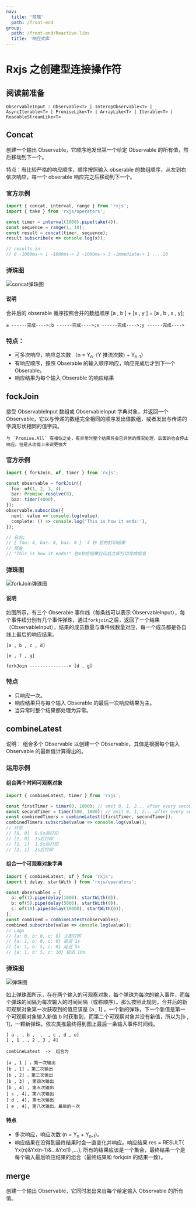 ```yaml
---
nav:
  title: '前端'
  path: /front-end
group:
  path: /front-end/Reactive-libs
  title: '响应式库'
---
```


# Rxjs 之创建型连接操作符

## 阅读前准备

```
ObservableInput : Observable<T> | InteropObservable<T> | AsyncIterable<T> | PromiseLike<T> | ArrayLike<T> | Iterable<T> | ReadableStreamLike<T>
```

## Concat

创建一个输出 Observable，它顺序地发出第一个给定 Observable 的所有值，然后移动到下一个。

特点：有比较严格的响应顺序，顺序按照输入 obserable 的数组顺序，从左到右依次响应，每一个 obserable 响应完之后移动到下一个。

### 官方示例

```typescript
import { concat, interval, range } from 'rxjs';
import { take } from 'rxjs/operators';

const timer = interval(1000).pipe(take(4));
const sequence = range(1, 10);
const result = concat(timer, sequence);
result.subscribe(x => console.log(x));

// results in:
// 0 -1000ms-> 1 -1000ms-> 2 -1000ms-> 3 -immediate-> 1 ... 10
```

### 弹珠图

![concat弹珠图](http://118.195.182.168:8001/fileapi/getFiles?path=1636599028287_QQ图片20211111104843.png)

#### 说明

合并后的 obserable 循序按照合并的数组顺序
[a , b ] + [x , y ] = [a , b , x , y];

    a ------完成---->;b ------完成---->;x ------完成---->;y ------完成---->

### 特点：

- 可多次响应，响应总次数 （n = Y<sub>n</sub>（Y 推流次数) + Y<sub>n-1</sub>）
- 有响应顺序，按照 Obserable 的输入顺序响应，响应完成后才到下一个 Obserable。
- 响应结果为每个输入 Obserable 的响应结果

## fockJoin

接受 ObservableInput 数组或 ObservableInput 字典对象，并返回一个 Observable，它以与传递的数组完全相同的顺序发出值数组，或者发出与传递的字典形状相同的值字典。

    与 `Promise.All` 有相似之处，有异常时整个结果将会已异常的情况处理，后面的也会停止响应。但是从功能上来说更强大

### 官方示例

```typescript
import { forkJoin, of, timer } from 'rxjs';

const observable = forkJoin({
  foo: of(1, 2, 3, 4),
  bar: Promise.resolve(8),
  baz: timer(4000),
});
observable.subscribe({
  next: value => console.log(value),
  complete: () => console.log('This is how it ends!'),
});

// 日志:
// { foo: 4, bar: 8, baz: 0 }  4 秒 后的打印结果
// 然会
// "This is how it ends!" 在4秒后结果打印后立即打印完成信息
```

### 弹珠图

![forkJoin弹珠图](http://118.195.182.168:8001/fileapi/getFiles?path=1636613952996_forkJoin.png)

#### 说明

如图所示，有三个 Obserable 事件线（每条线可以表示 ObservableInput），每个事件线分别有几个事件弹珠，通过`forkjoin`之后，返回了一个结果（ObservableInput），结果的成员数量与事件线数量对应，每一个成员都是各自线上最后的响应结果。

    [a , b , c , d]

    [e , f , g]

    forkJoin ---------------> [d , g]

### 特点

- 只响应一次。
- 响应结果只与每个输入 Obserable 的最后一次响应结果为主。
- 当异常时整个结果都处理为异常。

## combineLatest

说明： 组合多个 Observable 以创建一个 Observable，其值是根据每个输入 Observable 的最新值计算得出的。

### 运用示例

#### 组合两个时间可观察对象

```typescript
import { combineLatest, timer } from 'rxjs';

const firstTimer = timer(0, 1000); // emit 0, 1, 2... after every second, starting from now
const secondTimer = timer(500, 1000); // emit 0, 1, 2... after every second, starting 0,5s from now
const combinedTimers = combineLatest([firstTimer, secondTimer]);
combinedTimers.subscribe(value => console.log(value));
// 日志
// [0, 0]  0.5s后打印
// [1, 0]  1s后打印
// [1, 1]  1.5s后打印
// [2, 1]  2s后打印
```

#### 组合一个可观察对象字典

```typescript
import { combineLatest, of } from 'rxjs';
import { delay, startWith } from 'rxjs/operators';

const observables = {
  a: of(1).pipe(delay(1000), startWith(0)),
  b: of(5).pipe(delay(5000), startWith(0)),
  c: of(10).pipe(delay(10000), startWith(0)),
};
const combined = combineLatest(observables);
combined.subscribe(value => console.log(value));
// Logs
// {a: 0, b: 0, c: 0} 立即打印
// {a: 1, b: 0, c: 0} 延迟 1s
// {a: 1, b: 5, c: 0} 延迟 5s
// {a: 1, b: 5, c: 10} 延迟 10s
```

### 弹珠图

![弹珠图](http://118.195.182.168:8001/fileapi/getFiles?path=1635908647943_combineLatest.png)

如上弹珠图所示，存在两个输入的可观察对象，每个弹珠为每次的输入事件，而每个弹珠的间隔为每次输入的时间间隔（或称顺序）。那么按照此规则，合并后的新可观察对象第一次获取到的值应该是 [a , 1] ，一个新的弹珠，下一个新值是第一个可观察对象输入新值 b 时获取到，而第二个可观察对象并没有新值，所以为[b , 1]，一颗新弹珠。依次类推最终得到图上最后一条输入事件时间线。

    [ a , , b ,  ,  , c , d , e]
    [ , 1 , , 2 , 3 , 4]

    combineLatest  ->  组合为

    [a , 1 ] ，第一次输出
    [b , 1] ，第二次输出
    [b , 2] ，第三次输出
    [b , 3] , 第四次输出
    [b , 4] , 第五次输出
    [ c , 4], 第六次输出
    [ d , 4], 第七次输出
    [ e , 4], 第八次输出，最后的一次

#### 特点

- 多次响应，响应次数 (n = Y<sub>n</sub> + Y<sub>n-1</sub>)。
- 响应结果在没得到最终结果时会一直变化并响应。响应结果 res = RESULT{ Yx(n)&Yx(n-1)&...&Yx(1) ,...}, 所有的结果应该是一个集合，最终结果一个是每个输入最后响应结果的组合（最终结果和 forkjoin 的结果一致）。

## merge

创建一个输出 Observable，它同时发出来自每个给定输入 Observable 的所有值。
